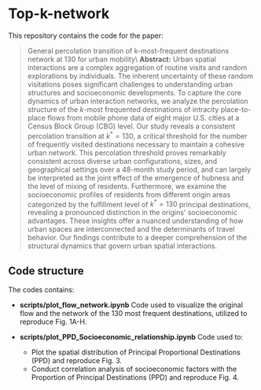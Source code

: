# Top-k-network
This repository contains the code for the paper:
> General percolation transition of k-most-frequent destinations network at 130 for urban mobility\\
> **Abstract:** Urban spatial interactions are a complex aggregation of routine visits and random explorations by individuals. The inherent uncertainty of these random visitations poses significant challenges to understanding urban structures and socioeconomic developments. To capture the core dynamics of urban interaction networks, we analyze the percolation structure of the $k$-most frequented destinations of intracity place-to-place flows from mobile phone data of eight major U.S. cities at a Census Block Group (CBG) level. Our study reveals a consistent percolation transition at $k^* = 130$, a critical threshold for the number of frequently visited destinations necessary to maintain a cohesive urban network. This percolation threshold proves remarkably consistent across diverse urban configurations, sizes, and geographical settings over a 48-month study period, and can largely be interpreted as the joint effect of the emergence of hubness and the level of mixing of residents. Furthermore, we examine the socioeconomic profiles of residents from different origin areas categorized by the fulfillment level of $k^*=130$ principal destinations, revealing a pronounced distinction in the origins' socioeconomic advantages. These insights offer a nuanced understanding of how urban spaces are interconnected and the determinants of travel behavior. Our findings contribute to a deeper comprehension of the structural dynamics that govern urban spatial interactions.

## Code structure

The codes contains:

*   **scripts/plot_flow_network.ipynb** Code used to visualize the original flow and the network of the 130 most frequent destinations, utilized to reproduce Fig. 1A-H.

*   **scripts/plot_PPD_Socioeconomic_relationship.ipynb** Code used to:
    - Plot the spatial distribution of Principal Proportional Destinations (PPD) and reproduce Fig. 3.
    - Conduct correlation analysis of socioeconomic factors with the Proportion of Principal Destinations (PPD) and reproduce Fig. 4.

